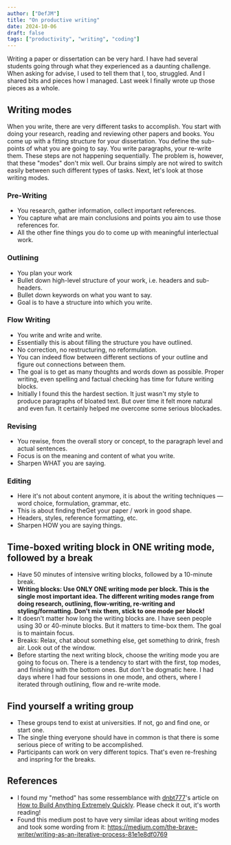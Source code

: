 ```yaml
---
author: ["DefJM"]
title: "On productive writing"
date: 2024-10-06
draft: false 
tags: ["productivity", "writing", "coding"]
---
```


Writing a paper or dissertation can be very hard. I have had several students going through what they experienced as a daunting challenge. When asking for advise, I used to tell them that I, too, struggled. And I shared bits and pieces how I managed. Last week I finally wrote up those pieces as a whole. 


## Writing modes
When you write, there are very different tasks to accomplish. You start with doing your research, reading and reviewing other papers and books. You come up with a fitting structure for your dissertation. You define the sub-points of what you are going to say. You write paragraphs, your re-write them. These steps are not happening sequentially. The problem is, however, that these "modes" don't mix well. Our brains simply are not wired to switch easily between such different types of tasks. Next, let's look at those writing modes. 


### Pre-Writing
- You research, gather information, collect important references.
- You capture what are main conclusions and points you aim to use those references for.
- All the other fine things you do to come up with meaningful interlectual work.

### Outlining
- You plan your work
- Bullet down high-level structure of your work, i.e. headers and sub-headers.
- Bullet down keywords on what you want to say.
- Goal is to have a structure into which you write.

### Flow Writing
- You write and write and write. 
- Essentially this is about filling the structure you have outlined.
- No correction, no restructuring, no reformulation. 
- You can indeed flow between different sections of your outline and figure out connections between them.
- The goal is to get as many thoughts and words down as possible. Proper writing, even spelling and factual checking has time for future writing blocks.
- Initially I found this the hardest section. It just wasn't my style to produce paragraphs of bloated text. But over time it felt more natural and even fun. It certainly helped me overcome some serious blockades. 

### Revising
- You rewise, from the overall story or concept, to the paragraph level and actual sentences. 
- Focus is on the meaning and content of what you write. 
- Sharpen WHAT you are saying.

### Editing
- Here it's not about content anymore, it is about the writing techniques — word choice, formulation, grammar, etc.
- This is about finding theGet your paper / work in good shape.
- Headers, styles, reference formatting, etc. 
- Sharpen HOW you are saying things.


## Time-boxed writing block in ONE writing mode, followed by a break
- Have 50 minutes of intensive writing blocks, followed by a 10-minute break.
- **Writing blocks: Use ONLY ONE writing mode per block. This is the single most important idea. The different writing modes range from doing research, outlining, flow-writing, re-writing and styling/formatting. Don't mix them, stick to one mode per block!**
- It doesn't matter how long the writing blocks are. I have seen people using 30 or 40-minute blocks. But it matters to time-box them. The goal is to maintain focus.
- Breaks: Relax, chat about something else, get something to drink, fresh air. Look out of the window.
- Before starting the next writing block, choose the writing mode you are going to focus on. There is a tendency to start with the first, top modes, and finishing with the bottom ones. But don't be dogmatic here. I had days where I had four sessions in one mode, and others, where I iterated through outlining, flow and re-write mode.


## Find yourself a writing group 
- These groups tend to exist at universities. If not, go and find one, or start one.
- The single thing everyone should have in common is that there is some serious piece of writing to be accomplished.
- Participants can work on very different topics. That's even re-freshing and inspring for the breaks.

## References
- I found my "method" has some ressemblance with [dnbt777](https://learnhowtolearn.org/author/learnhowtolearn/)'s article on [How to Build Anything Extremely Quickly](https://learnhowtolearn.org/how-to-build-extremely-quickly/). Please check it out, it's worth reading! 
- Found this medium post to have very similar ideas about writing modes and took some wording from it: https://medium.com/the-brave-writer/writing-as-an-iterative-process-81e1e8df0769
